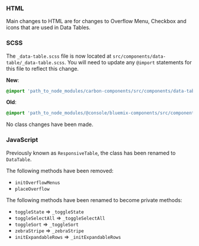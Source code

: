 ### HTML

Main changes to HTML are for changes to Overflow Menu, Checkbox and icons that are used in Data Tables.

### SCSS

The `_data-table.scss` file is now located at `src/components/data-table/_data-table.scss`. You will need to update any `@import` statements for this file to reflect this change.

**New**:

```scss
@import 'path_to_node_modules/carbon-components/src/components/data-table/data-table';
```

**Old**:

```scss
@import 'path_to_node_modules/@console/bluemix-components/src/components/data-table/data-table';
```

No class changes have been made.

### JavaScript

Previously known as `ResponsiveTable`, the class has been renamed to `DataTable`.

The following methods have been removed:

* `initOverflowMenus`
* `placeOverflow`

The following methods have been renamed to become private methods:

* `toggleState` => `_toggleState`
* `toggleSelectAll` => `_toggleSelectAll`
* `toggleSort` => `_toggleSort`
* `zebraStripe` => `_zebraStripe`
* `initExpandableRows` => `_initExpandableRows`
